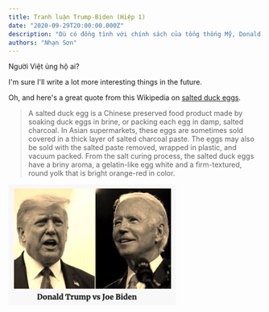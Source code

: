 ```yaml
---
title: Tranh luận Trump-Biden (Hiệp 1)
date: "2020-09-29T20:00:00.000Z"
description: "Dù có đồng tình với chính sách của tổng thống Mỹ, Donald Trump, hay không, đa số mọi người thấy rằng sau 4 năm tại chức, ông đã thay đổi cục diện thế giới một cách sâu sắc. Tiếp tục hay thay đổi, cuộc bầu cử Mỹ 2020 sẽ ảnh hưởng quan trọng đến hướng đi Thế giới trong thế kỷ 21. Tối ngày 29 tháng 9 năm 2020, lúc 9 PM EST, cuộc tranh luận hiệp một giữa 2 ứng cử viên tổng thống Mỹ, Donald Trump và Joe Biden, sẽ diễn ra ở thành phố Cleveland, bang Ohio."
authors: "Nhạn Sơn"
---
```


Người Việt ủng hộ ai?

I'm sure I'll write a lot more interesting things in the future.

Oh, and here's a great quote from this Wikipedia on
[salted duck eggs](https://en.wikipedia.org/wiki/Salted_duck_egg).

> A salted duck egg is a Chinese preserved food product made by soaking duck
> eggs in brine, or packing each egg in damp, salted charcoal. In Asian
> supermarkets, these eggs are sometimes sold covered in a thick layer of salted
> charcoal paste. The eggs may also be sold with the salted paste removed,
> wrapped in plastic, and vacuum packed. From the salt curing process, the
> salted duck eggs have a briny aroma, a gelatin-like egg white and a
> firm-textured, round yolk that is bright orange-red in color.

![Chinese Salty Egg](./Trump_Biden_1.jpg)
